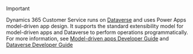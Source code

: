 > [!IMPORTANT]
> Dynamics 365 Customer Service runs on [Dataverse](/powerapps/maker/data-platform/data-platform-intro) and uses Power Apps model-driven app design. It supports the standard extensibility model for model-driven apps and Dataverse to perform operations programmatically. For more information, see [Model-driven apps Developer Guide](/powerapps/developer/model-driven-apps/overview) and [Dataverse Developer Guide](/powerapps/developer/data-platform/overview)
